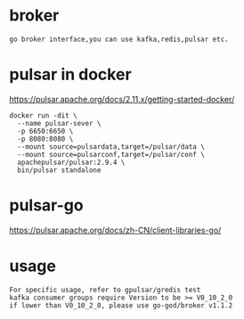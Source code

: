 # broker
    
    go broker interface,you can use kafka,redis,pulsar etc.

# pulsar in docker
https://pulsar.apache.org/docs/2.11.x/getting-started-docker/

```shell    
docker run -dit \
  --name pulsar-sever \
  -p 6650:6650 \
  -p 8080:8080 \
  --mount source=pulsardata,target=/pulsar/data \
  --mount source=pulsarconf,target=/pulsar/conf \
  apachepulsar/pulsar:2.9.4 \
  bin/pulsar standalone
```

# pulsar-go
https://pulsar.apache.org/docs/zh-CN/client-libraries-go/

# usage

    For specific usage, refer to gpulsar/gredis test
    kafka consumer groups require Version to be >= V0_10_2_0
    if lower than V0_10_2_0, please use go-god/broker v1.1.2
